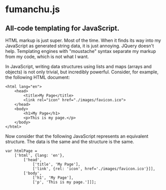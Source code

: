 fumanchu.js
===========

All-code templating for JavaScript.
-----------------------------------

HTML markup is just super. Most of the time. When it finds its way into my JavaScript as generated string data,
it is just annoying. JQuery doesn't help. Templating engines with "moustache" syntax separate my markup from my code,
which is not what I want.

In JavaScript, writing data structures using lists and maps (arrays and objects) is not only trivial, but incredibly
powerful. Consider, for example, the following HTML document:

```
<html lang="en">
    <head>
        <title>My Page</title>
        <link rel="icon" href="./images/favicon.ico">
    </head>
    <body>
        <h1>My Page</h1>
        <p>This is my page.</p>
    </body>
</html>
```

Now consider that the following JavaScript represents an equivalent structure. The data is the same and the
structure is the same. 

```
var htmlPage =
    ['html', {lang: 'en'},
        ['head',
            ['title', 'My Page'],
            ['link', {rel: 'icon', href='./images/favicon.ico'}]],
        ['body',
            ['h1', 'My Page'],
            ['p', 'This is my page.']]];
```

